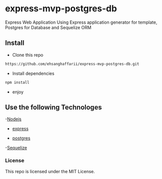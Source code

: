 # express-mvp-postgres-db
Express Web Application Using Express application generator for template, Postgres for Database and Sequelize ORM

## Install

- Clone this repo
```bash
https://github.com/ehsanghaffarii/express-mvp-postgres-db.git
```
- Install dependencies
```bash
npm install
```
- enjoy

## Use the following Technologes

  -[Nodejs](https://nodejs.org)

 - [express](https://expressjs.com)

 - [postgres](https://www.postgresql.org/)

 -[Sequelize](https://sequelize.org/)


 ### License

  This repo is licensed under the MIT License.

